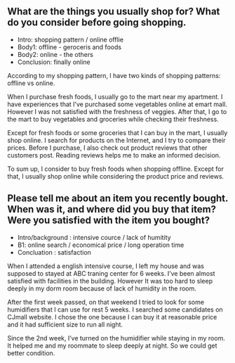 ## What are the things you usually shop for? What do you consider before going shopping.

- Intro: shopping pattern / online offlie
- Body1: offline - geroceris and foods
- Body2: online - the others
- Conclusion: finally online

According to my shopping pattern, I have two kinds of shopping patterns: offline vs online.

When I purchase fresh foods, I usually go to the mart near my apartment. I have experiences that I’ve purchased some vegetables online at emart mall. However I was not satisfied with the freshness of veggies. After that, I go to the mart to buy vegetables and groceries while checking their freshness. 

Except for fresh foods or some groceries that I can buy in the mart, I usually shop online. I search for products on the Internet, and I try to compare their prices. Before I purchase, I also check out product reviews that other customers post. Reading reviews helps me to make an informed decision. 

To sum up, I consider to buy fresh foods when shopping offline. Except for that, I usually shop online while considering the product price and reviews.

## Please tell me about an item you recently bought. When was it, and where did you buy that item? Were you satisfied with the item you bought?

- Intro/background :  intensive cource / lack of humitity
- B1: online search / economical price / long operation time
- Concluation : satisfaction

When I attended a english intensive course, I left my house and was supposed to stayed at ABC traning center for 6 weeks. I’ve been almost satisfied with facilities in the building. However It was too hard to sleep deeply in my dorm room because of lack of humidity in the room.

After the first week passed, on that weekend I tried to look for some humidifiers that I can use for rest 5 weeks. I searched some candidates on CJmall website. I chose the one because I can buy it at reasonable price and it had sufficient size to run all night.

Since the 2nd week, I’ve turned on the humidifier while staying in my room. It helped me and my roommate to sleep deeply at night. So we could get better condition.
